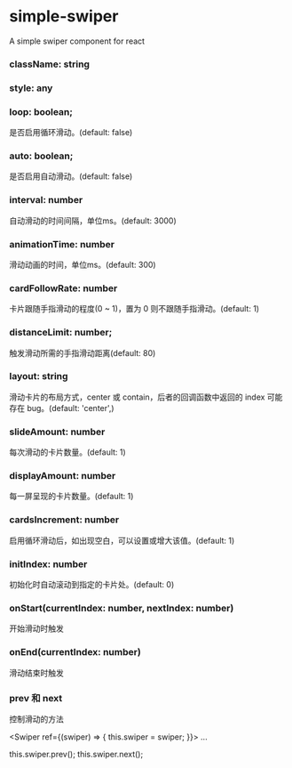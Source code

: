 # simple-swiper
A simple swiper component for react

### className: string

### style: any

### loop: boolean;
是否启用循环滑动。(default: false)

### auto: boolean;
是否启用自动滑动。(default: false)

### interval: number
自动滑动的时间间隔，单位ms。(default: 3000)

### animationTime: number
滑动动画的时间，单位ms。(default: 300)

### cardFollowRate: number
卡片跟随手指滑动的程度(0 ~ 1)，置为 0 则不跟随手指滑动。(default: 1)

### distanceLimit: number;
触发滑动所需的手指滑动距离(default: 80)

### layout: string
滑动卡片的布局方式，center 或 contain，后者的回调函数中返回的 index 可能存在 bug。(default: 'center',)

### slideAmount: number
每次滑动的卡片数量。(default: 1)

### displayAmount: number
每一屏呈现的卡片数量。(default: 1)

### cardsIncrement: number
启用循环滑动后，如出现空白，可以设置或增大该值。(default: 1)

### initIndex: number
初始化时自动滚动到指定的卡片处。(default: 0)

### onStart(currentIndex: number, nextIndex: number)
开始滑动时触发

### onEnd(currentIndex: number)
滑动结束时触发

### prev 和 next
控制滑动的方法

<Swiper ref={(swiper) => { this.swiper = swiper; }}>
  ...
</Swiper>

this.swiper.prev();
this.swiper.next();